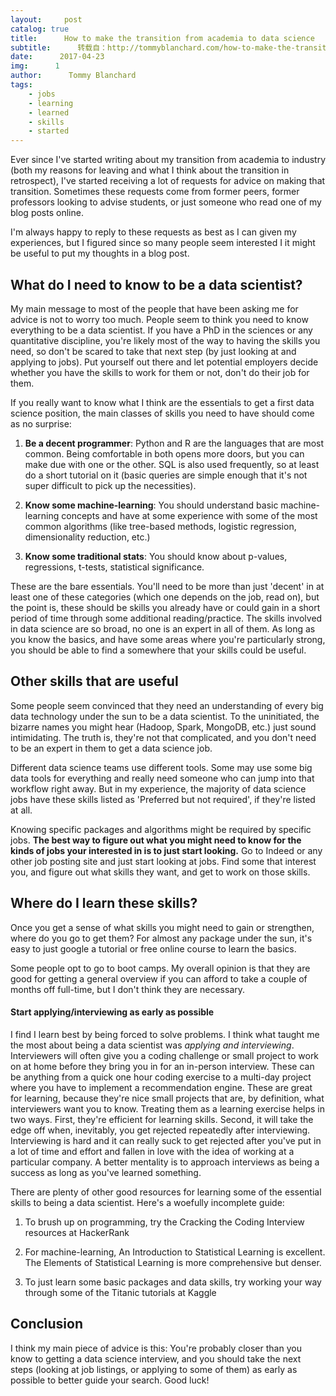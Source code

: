 ```yaml
---
layout:     post
catalog: true
title:      How to make the transition from academia to data science
subtitle:      转载自：http://tommyblanchard.com/how-to-make-the-transition-from-academia-to-data-science
date:      2017-04-23
img:      1
author:      Tommy Blanchard
tags:
    - jobs
    - learning
    - learned
    - skills
    - started
---
```


Ever since I've started writing about my transition from academia to industry (both my reasons for leaving and what I think about the transition in retrospect), I've started receiving a lot of requests for advice on making that transition. Sometimes these requests come from former peers, former professors looking to advise students, or just someone who read one of my blog posts online.

I'm always happy to reply to these requests as best as I can given my experiences, but I figured since so many people seem interested I it might be useful to put my thoughts in a blog post.

## What do I need to know to be a data scientist?

My main message to most of the people that have been asking me for advice is not to worry too much. People seem to think you need to know everything to be a data scientist. If you have a PhD in the sciences or any quantitative discipline, you're likely most of the way to having the skills you need, so don't be scared to take that next step (by just looking at and applying to jobs). Put yourself out there and let potential employers decide whether you have the skills to work for them or not, don't do their job for them.

If you really want to know what I think are the essentials to get a first data science position, the main classes of skills you need to have should come as no surprise:

1. **Be a decent programmer**: Python and R are the languages that are most common. Being comfortable in both opens more doors, but you can make due with one or the other. SQL is also used frequently, so at least do a short tutorial on it (basic queries are simple enough that it's not super difficult to pick up the necessities).

1. **Know some machine-learning**: You should understand basic machine-learning concepts and have at some experience with some of the most common algorithms (like tree-based methods, logistic regression, dimensionality reduction, etc.)

1. **Know some traditional stats**: You should know about p-values, regressions, t-tests, statistical significance.


These are the bare essentials. You'll need to be more than just 'decent' in at least one of these categories (which one depends on the job, read on), but the point is, these should be skills you already have or could gain in a short period of time through some additional reading/practice. The skills involved in data science are so broad, no one is an expert in all of them. As long as you know the basics, and have some areas where you're particularly strong, you should be able to find a somewhere that your skills could be useful.

## Other skills that are useful

Some people seem convinced that they need an understanding of every big data technology under the sun to be a data scientist. To the uninitiated, the bizarre names you might hear (Hadoop, Spark, MongoDB, etc.) just sound intimidating. The truth is, they're not that complicated, and you don't need to be an expert in them to get a data science job.

Different data science teams use different tools. Some may use some big data tools for everything and really need someone who can jump into that workflow right away. But in my experience, the majority of data science jobs have these skills listed as 'Preferred but not required', if they're listed at all.

Knowing specific packages and algorithms might be required by specific jobs. **The best way to figure out what you might need to know for the kinds of jobs your interested in is to just start looking.** Go to Indeed or any other job posting site and just start looking at jobs. Find some that interest you, and figure out what skills they want, and get to work on those skills.

## Where do I learn these skills?

Once you get a sense of what skills you might need to gain or strengthen, where do you go to get them? For almost any package under the sun, it's easy to just google a tutorial or free online course to learn the basics.

Some people opt to go to boot camps. My overall opinion is that they are good for getting a general overview if you can afford to take a couple of months off full-time, but I don't think they are necessary.

#### Start applying/interviewing as early as possible

I find I learn best by being forced to solve problems. I think what taught me the most about being a data scientist was *applying and interviewing*. Interviewers will often give you a coding challenge or small project to work on at home before they bring you in for an in-person interview. These can be anything from a quick one hour coding exercise to a multi-day project where you have to implement a recommendation engine. These are great for learning, because they're nice small projects that are, by definition, what interviewers want you to know. Treating them as a learning exercise helps in two ways. First, they're efficient for learning skills. Second, it will take the edge off when, inevitably, you get rejected repeatedly after interviewing. Interviewing is hard and it can really suck to get rejected after you've put in a lot of time and effort and fallen in love with the idea of working at a particular company. A better mentality is to approach interviews as being a success as long as you've learned something.

There are plenty of other good resources for learning some of the essential skills to being a data scientist. Here's a woefully incomplete guide:

1. To brush up on programming, try the Cracking the Coding Interview resources at HackerRank

1. For machine-learning, An Introduction to Statistical Learning is excellent. The Elements of Statistical Learning is more comprehensive but denser.

1. To just learn some basic packages and data skills, try working your way through some of the Titanic tutorials at Kaggle


## Conclusion

I think my main piece of advice is this: You're probably closer than you know to getting a data science interview, and you should take the next steps (looking at job listings, or applying to some of them) as early as possible to better guide your search. Good luck!
